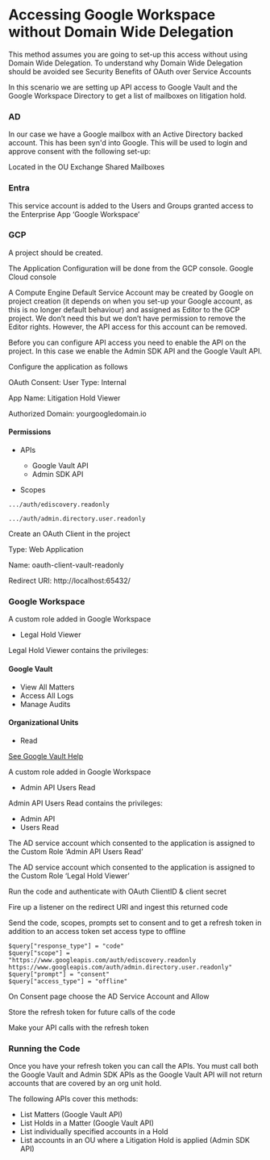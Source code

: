 # Accessing Google Workspace without Domain Wide Delegation

This method assumes you are going to set-up this access without using Domain Wide Delegation. To understand why Domain Wide Delegation should be avoided see Security Benefits of OAuth over Service Accounts 

In this scenario we are setting up API access to Google Vault and the Google Workspace Directory to get a list of mailboxes on litigation hold. 

### AD
In our case we have a Google mailbox with an Active Directory backed account. This has been syn'd into Google. This will be used to login and approve consent with the following set-up:

Located in the OU Exchange Shared Mailboxes


### Entra
This service account is added to the Users and Groups granted access to the Enterprise App ‘Google Workspace’
 

### GCP

A project should be created.

The Application Configuration will be done from the GCP console. Google Cloud console 

A Compute Engine Default Service Account may be created by Google on project creation (it depends on when you set-up your Google account, as this is no longer default behaviour) and assigned as Editor to the GCP project. We don’t need this but we don’t have permission to remove the Editor rights. However, the API access for this account can be removed.

Before you can configure API access you need to enable the API on the project. In this case we enable the Admin SDK API and the Google Vault API.

Configure the application as follows

OAuth Consent: User Type: Internal

App Name: Litigation Hold Viewer

Authorized Domain: yourgoogledomain.io

#### Permissions

- APIs

    - Google Vault API
    - Admin SDK API

- Scopes

````
.../auth/ediscovery.readonly

.../auth/admin.directory.user.readonly
````

Create an OAuth Client in the project

Type: Web Application

Name: oauth-client-vault-readonly

Redirect URI: http://localhost:65432/
 


### Google Workspace
A custom role added in Google Workspace
- Legal Hold Viewer

Legal Hold Viewer contains the privileges:

#### Google Vault
- View All Matters
- Access All Logs
- Manage Audits

#### Organizational Units

- Read

[See Google Vault Help](https://support.google.com/vault/answer/2799699?hl=en#reference)

A custom role added in Google Workspace
- Admin API Users Read

Admin API Users Read contains the privileges:

- Admin API
- Users Read

The AD service account which consented to the application is assigned to the Custom Role ‘Admin API Users Read’

The AD service account which consented to the application is assigned to the Custom Role ‘Legal Hold Viewer’

Run the code and authenticate with OAuth ClientID & client secret

Fire up a listener on the redirect URI and ingest this returned code

Send the code, scopes, prompts set to consent and to get a refresh token in addition to an access token set access type to offline

    $query["response_type"] = "code"
    $query["scope"] =  "https://www.googleapis.com/auth/ediscovery.readonly https://www.googleapis.com/auth/admin.directory.user.readonly"
    $query["prompt"] = "consent"
    $query["access_type"] = "offline"
    
On Consent page choose the AD Service Account and Allow

Store the refresh token for future calls of the code

Make your API calls with the refresh token

 

### Running the Code
Once you have your refresh token you can call the APIs. You must call both the Google Vault and Admin SDK APIs as the Google Vault API will not return accounts that are covered by an org unit hold.

The following APIs cover this methods:
 
- List Matters (Google Vault API)
- List Holds in a Matter (Google Vault API)
- List individually specified accounts in a Hold 
- List accounts in an OU where a Litigation Hold is applied (Admin SDK API)

